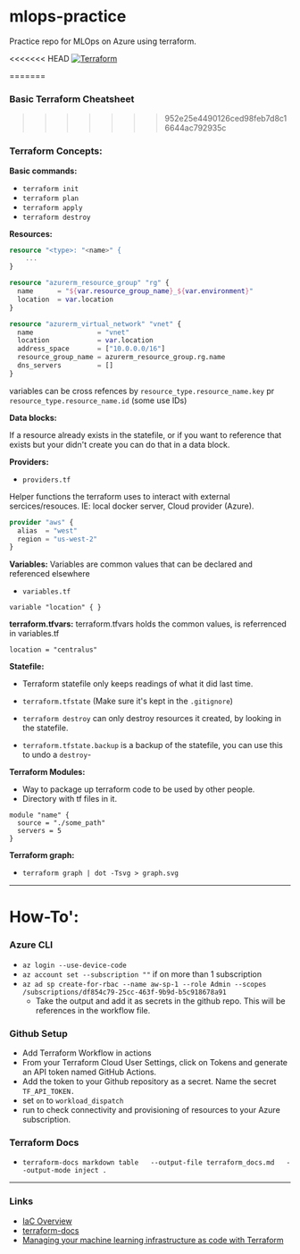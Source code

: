 # mlops-practice
Practice repo for MLOps on Azure using terraform. 

<<<<<<< HEAD
[![Terraform](https://github.com/AaronWard/mlops-practice/actions/workflows/terraform.yml/badge.svg?event=workflow_dispatch)](https://github.com/AaronWard/mlops-practice/actions/workflows/terraform.yml)


=======
### Basic Terraform Cheatsheet
>>>>>>> 952e25e4490126ced98feb7d8c16644ac792935c

### Terraform Concepts:

**Basic commands:**
- `terraform init`
- `terraform plan`
- `terraform apply`
- `terraform destroy`

**Resources:**


```terraform
resource "<type>: "<name>" {
    ...
}
```

```terraform
resource "azurerm_resource_group" "rg" {
  name      = "${var.resource_group_name}_${var.environment}"
  location  = var.location
}

resource "azurerm_virtual_network" "vnet" {
  name                = "vnet"
  location            = var.location
  address_space       = ["10.0.0.0/16"]
  resource_group_name = azurerm_resource_group.rg.name
  dns_servers         = []
}
```

variables can be cross refences by `resource_type.resource_name.key` pr `resource_type.resource_name.id` (some use IDs)



**Data blocks:**

If a resource already exists in the statefile, or if you want to reference that exists but your didn't create you can do that in a data block.



**Providers:**

- `providers.tf`

Helper functions the terraform uses to interact with external sercices/resouces. IE: local docker server, Cloud provider (Azure). 

```terraform
provider "aws" {
  alias  = "west"
  region = "us-west-2"
}
```

**Variables:**
Variables are common values that can be declared and referenced elsewhere

- `variables.tf`

```
variable "location" { }
```

**terraform.tfvars:**
terraform.tfvars holds the common values, is referrenced in variables.tf

```
location = "centralus"
```

**Statefile:**

- Terraform statefile only keeps readings of what it did last time.
- `terraform.tfstate` (Make sure it's kept in the `.gitignore`)
- `terraform destroy` can only destroy resources it created, by looking in the statefile. 


- `terraform.tfstate.backup` is a backup of the statefile, you can use this to undo a `destroy`-
<!-- **Backend:** -->

**Terraform Modules:**
- Way to package up terraform code to be used by other people.
- Directory with tf files in it.

```
module "name" {
  source = "./some_path"
  servers = 5
}
```

**Terraform graph:**

-  `terraform graph | dot -Tsvg > graph.svg`


---

# How-To':


### Azure CLI

- `az login --use-device-code`
- `az account set --subscription ""` if on more than 1 subscription
- `az ad sp create-for-rbac --name aw-sp-1 --role Admin --scopes /subscriptions/df854c79-25cc-463f-9b9d-b5c918678a91`
  - Take the output and add it as secrets in the github repo. This will be references in the workflow file.

### Github Setup
- Add Terraform Workflow in actions
- From your Terraform Cloud User Settings, click on Tokens and generate an API token named GitHub Actions.
- Add the token to your Github repository as a secret. Name the secret `TF_API_TOKEN.`
- set `on` to `workload_dispatch`
- run to check connectivity and provisioning of resources to your Azure subscription.





### Terraform Docs

- `terraform-docs markdown table   --output-file terraform_docs.md   --output-mode inject .`



---
### Links

- [IaC Overview](https://www.crowdstrike.com/cybersecurity-101/infrastructure-as-code-iac/?utm_campaign=cloudsecurity&utm_content=c4c_cloud_us_en_nb_low&utm_medium=sem&utm_source=goog&utm_term=iac&gclid=Cj0KCQjwxveXBhDDARIsAI0Q0x2p_z69E8H4h6dUhC9OM7I3SePsfCxyifrOuoHKY-bx7iw3WYReaFQaApVdEALw_wcB)
- [terraform-docs](https://terraform-docs.io/user-guide/introduction/)
- [Managing your machine learning infrastructure as code with Terraform](https://www.jeremyjordan.me/terraform/)
